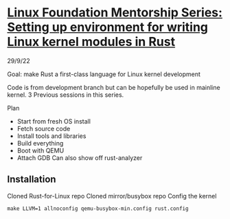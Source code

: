 # [Linux Foundation Mentorship Series: Setting up environment for writing Linux kernel modules in Rust](https://youtu.be/tPs1uRqOnlk)

29/9/22

Goal: make Rust a first-class language for Linux kernel development

Code is from development branch but can be hopefully be used  in mainline kernel.
3 Previous sessions in this series.

Plan
+ Start from fresh OS install
+ Fetch source code
+ Install tools and libraries
+ Build everything 
+ Boot with QEMU
+ Attach GDB
Can also show off rust-analyzer

## Installation

Cloned Rust-for-Linux repo
Cloned mirror/busybox repo
Config the kernel

`make LLVM=1 allnoconfig qemu-busybox-min.config rust.config `